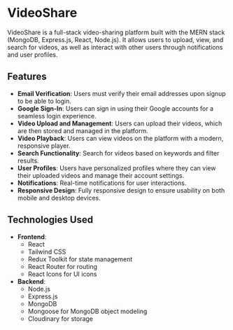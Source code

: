 
# VideoShare

VideoShare is a full-stack video-sharing platform built with the MERN stack (MongoDB, Express.js, React, Node.js). It allows users to upload, view, and search for videos, as well as interact with other users through notifications and user profiles.

## Features

-   **Email Verification**: Users must verify their email addresses upon signup to be able to login.
-   **Google Sign-In**: Users can sign in using their Google accounts for a seamless login experience.
-   **Video Upload and Management**: Users can upload their videos, which are then stored and managed in the platform.
-   **Video Playback**: Users can view videos on the platform with a modern, responsive player.
-   **Search Functionality**: Search for videos based on keywords and filter results.
-   **User Profiles**: Users have personalized profiles where they can view their uploaded videos and manage their account settings.
-   **Notifications**: Real-time notifications for user interactions.
-   **Responsive Design**: Fully responsive design to ensure usability on both mobile and desktop devices.

## Technologies Used

-   **Frontend**:
    -   React
    -   Tailwind CSS
    -   Redux Toolkit for state management
    -   React Router for routing
    -   React Icons for UI icons
-   **Backend**:
    -   Node.js
    -   Express.js
    -   MongoDB
    -   Mongoose for MongoDB object modeling
    -   Cloudinary for storage

